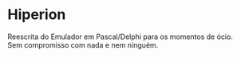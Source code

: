 Hiperion
========

Reescrita do Emulador em Pascal/Delphi para os momentos de ócio.  
Sem compromisso com nada e nem ninguém.
